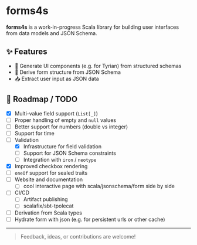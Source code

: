 # forms4s

**forms4s** is a work-in-progress Scala library for building user interfaces from data models and JSON Schema.

## ✨ Features

- 🔧 Generate UI components (e.g. for Tyrian) from structured schemas
- 🧾 Derive form structure from JSON Schema
- 📤 Extract user input as JSON data

## 🚧 Roadmap / TODO

- [x] Multi-value field support (`List[_]`)
- [ ] Proper handling of empty and `null` values
- [ ] Better support for numbers (double vs integer)
- [ ] Support for time
- [ ] Validation
  - [x] Infrastructure for field validation
  - [ ] Support for JSON Schema constraints
  - [ ] Integration with `iron` / `neotype`
- [x] Improved checkbox rendering
- [ ] `oneOf` support for sealed traits
- [ ] Website and documentation
  - [ ] cool interactive page with scala/jsonschema/form side by side
- [ ] CI/CD
  - [ ] Artifact publishing
  - [ ] scalafix/sbt-tpolecat
- [ ] Derivation from Scala types
- [ ] Hydrate form with json (e.g. for persistent urls or other cache)

---

> Feedback, ideas, or contributions are welcome!
